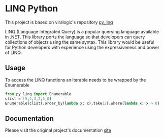 <!-- ![Python package](https://github.com/viralogic/py-enumerable/workflows/Python%20package/badge.svg) -->

# LINQ Python #

This project is based on viralogic's repository [py_linq](https://github.com/viralogic/py-enumerable)

LINQ (Language Integrated Query) is a popular querying language available in .NET. This library ports the language so
that developers can query collections of objects using the same syntax. This library would be useful for Python developers with experience using the expressiveness and power of LINQ.

## Usage

To access the LINQ functions an iterable needs to be wrapped by the Enumerable

```python
from py_linq import Enumerable
clist = [5,4,3,2,1,0]
Enumerable(clist).order_by(lambda x: x).take(2).where(lambda x: x > 0).to_list() 
```

## Documentation ##

Please visit the original project's documentation [site](https://viralogic.github.io/py-enumerable)





